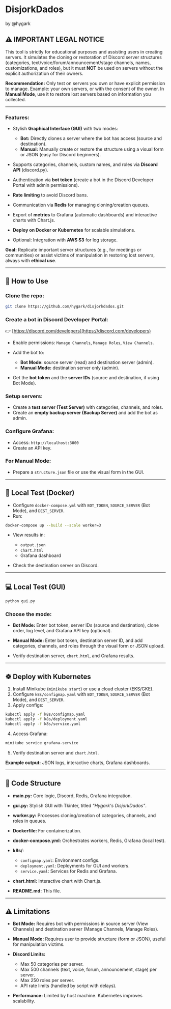 # DisjorkDados

by @hygark

## ⚠️ IMPORTANT LEGAL NOTICE

This tool is strictly for educational purposes and assisting users in creating servers. It simulates the cloning or restoration of Discord server structures (categories, text/voice/forum/announcement/stage channels, names, customizations, and roles), but it must **NOT** be used on servers without the explicit authorization of their owners.

**Recommendation:** Only test on servers you own or have explicit permission to manage.
Example: your own servers, or with the consent of the owner. In **Manual Mode**, use it to restore lost servers based on information you collected.

---

### Features:

* Stylish **Graphical Interface (GUI)** with two modes:

  * **Bot:** Directly clones a server where the bot has access (source and destination).
  * **Manual:** Manually create or restore the structure using a visual form or JSON (easy for Discord beginners).
* Supports categories, channels, custom names, and roles via **Discord API** (discord.py).
* Authentication via **bot token** (create a bot in the Discord Developer Portal with admin permissions).
* **Rate limiting** to avoid Discord bans.
* Communication via **Redis** for managing cloning/creation queues.
* Export of **metrics** to Grafana (automatic dashboards) and interactive charts with Chart.js.
* **Deploy on Docker or Kubernetes** for scalable simulations.
* Optional: Integration with **AWS S3** for log storage.

**Goal:** Replicate important server structures (e.g., for meetings or communities) or assist victims of manipulation in restoring lost servers, always with **ethical use**.

---

## 🚀 How to Use

### Clone the repo:

```bash
git clone https://github.com/hygark/disjorkdados.git
```

### Create a bot in Discord Developer Portal:

👉 [https://discord.com/developers](https://discord.com/developers)

* Enable permissions: `Manage Channels`, `Manage Roles`, `View Channels`.
* Add the bot to:

  * **Bot Mode:** source server (read) and destination server (admin).
  * **Manual Mode:** destination server only (admin).
* Get the **bot token** and the **server IDs** (source and destination, if using Bot Mode).

### Setup servers:

* Create a **test server (Test Server)** with categories, channels, and roles.
* Create an **empty backup server (Backup Server)** and add the bot as admin.

### Configure Grafana:

* Access: `http://localhost:3000`
* Create an API key.

### For Manual Mode:

* Prepare a `structure.json` file or use the visual form in the GUI.

---

## 🐳 Local Test (Docker)

* Configure `docker-compose.yml` with `BOT_TOKEN`, `SOURCE_SERVER` (Bot Mode), and `DEST_SERVER`.
* Run:

```bash
docker-compose up --build --scale worker=3
```

* View results in:

  * `output.json`
  * `chart.html`
  * Grafana dashboard
* Check the destination server on Discord.

---

## 💻 Local Test (GUI)

```bash
python gui.py
```

### Choose the mode:

* **Bot Mode:** Enter bot token, server IDs (source and destination), clone order, log level, and Grafana API key (optional).

* **Manual Mode:** Enter bot token, destination server ID, and add categories, channels, and roles through the visual form or JSON upload.

* Verify destination server, `chart.html`, and Grafana results.

---

## ☸️ Deploy with Kubernetes

1. Install Minikube (`minikube start`) or use a cloud cluster (EKS/GKE).
2. Configure `k8s/configmap.yaml` with `BOT_TOKEN`, `SOURCE_SERVER` (Bot Mode), and `DEST_SERVER`.
3. Apply configs:

```bash
kubectl apply -f k8s/configmap.yaml
kubectl apply -f k8s/deployment.yaml
kubectl apply -f k8s/service.yaml
```

4. Access Grafana:

```bash
minikube service grafana-service
```

5. Verify destination server and `chart.html`.

**Example output:** JSON logs, interactive charts, Grafana dashboards.

---

## 📂 Code Structure

* **main.py:** Core logic, Discord, Redis, Grafana integration.
* **gui.py:** Stylish GUI with Tkinter, titled *"Hygark's DisjorkDados"*.
* **worker.py:** Processes cloning/creation of categories, channels, and roles in queues.
* **Dockerfile:** For containerization.
* **docker-compose.yml:** Orchestrates workers, Redis, Grafana (local test).
* **k8s/**:

  * `configmap.yaml`: Environment configs.
  * `deployment.yaml`: Deployments for GUI and workers.
  * `service.yaml`: Services for Redis and Grafana.
* **chart.html:** Interactive chart with Chart.js.
* **README.md:** This file.

---

## ⚠️ Limitations

* **Bot Mode:** Requires bot with permissions in source server (View Channels) and destination server (Manage Channels, Manage Roles).
* **Manual Mode:** Requires user to provide structure (form or JSON), useful for manipulation victims.
* **Discord Limits:**

  * Max 50 categories per server.
  * Max 500 channels (text, voice, forum, announcement, stage) per server.
  * Max 250 roles per server.
  * API rate limits (handled by script with delays).
* **Performance:** Limited by host machine. Kubernetes improves scalability.
